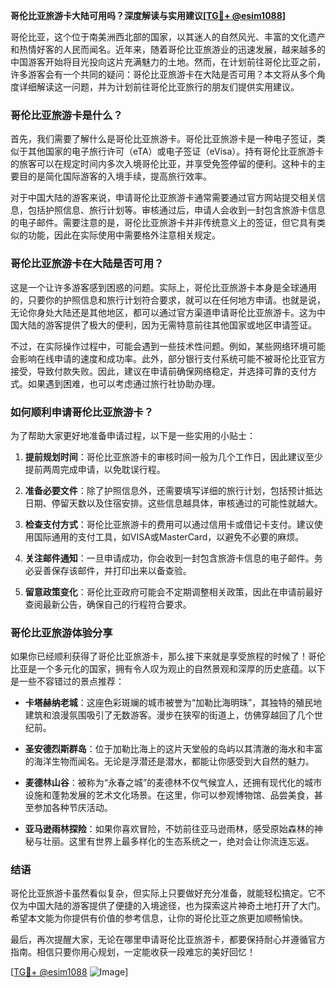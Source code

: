 **哥伦比亚旅游卡大陆可用吗？深度解读与实用建议[[TG💪+ @esim1088](https://t.me/s/esim1088)]**

哥伦比亚，这个位于南美洲西北部的国家，以其迷人的自然风光、丰富的文化遗产和热情好客的人民而闻名。近年来，随着哥伦比亚旅游业的迅速发展，越来越多的中国游客开始将目光投向这片充满魅力的土地。然而，在计划前往哥伦比亚之前，许多游客会有一个共同的疑问：哥伦比亚旅游卡在大陆是否可用？本文将从多个角度详细解读这一问题，并为计划前往哥伦比亚旅行的朋友们提供实用建议。

### 哥伦比亚旅游卡是什么？

首先，我们需要了解什么是哥伦比亚旅游卡。哥伦比亚旅游卡是一种电子签证，类似于其他国家的电子旅行许可（eTA）或电子签证（eVisa）。持有哥伦比亚旅游卡的旅客可以在规定时间内多次入境哥伦比亚，并享受免签停留的便利。这种卡的主要目的是简化国际游客的入境手续，提高旅行效率。

对于中国大陆的游客来说，申请哥伦比亚旅游卡通常需要通过官方网站提交相关信息，包括护照信息、旅行计划等。审核通过后，申请人会收到一封包含旅游卡信息的电子邮件。需要注意的是，哥伦比亚旅游卡并非传统意义上的签证，但它具有类似的功能，因此在实际使用中需要格外注意相关规定。

### 哥伦比亚旅游卡在大陆是否可用？

这是一个让许多游客感到困惑的问题。实际上，哥伦比亚旅游卡本身是全球通用的，只要你的护照信息和旅行计划符合要求，就可以在任何地方申请。也就是说，无论你身处大陆还是其他地区，都可以通过官方渠道申请哥伦比亚旅游卡。这为中国大陆的游客提供了极大的便利，因为无需特意前往其他国家或地区申请签证。

不过，在实际操作过程中，可能会遇到一些技术性问题。例如，某些网络环境可能会影响在线申请的速度和成功率。此外，部分银行支付系统可能不被哥伦比亚官方接受，导致付款失败。因此，建议在申请前确保网络稳定，并选择可靠的支付方式。如果遇到困难，也可以考虑通过旅行社协助办理。

### 如何顺利申请哥伦比亚旅游卡？

为了帮助大家更好地准备申请过程，以下是一些实用的小贴士：

1. **提前规划时间**：哥伦比亚旅游卡的审核时间一般为几个工作日，因此建议至少提前两周完成申请，以免耽误行程。
   
2. **准备必要文件**：除了护照信息外，还需要填写详细的旅行计划，包括预计抵达日期、停留天数以及住宿安排。这些信息越具体，审核通过的可能性就越大。

3. **检查支付方式**：哥伦比亚旅游卡的费用可以通过信用卡或借记卡支付。建议使用国际通用的支付工具，如VISA或MasterCard，以避免不必要的麻烦。

4. **关注邮件通知**：一旦申请成功，你会收到一封包含旅游卡信息的电子邮件。务必妥善保存该邮件，并打印出来以备查验。

5. **留意政策变化**：哥伦比亚政府可能会不定期调整相关政策，因此在申请前最好查阅最新公告，确保自己的行程符合要求。

### 哥伦比亚旅游体验分享

如果你已经顺利获得了哥伦比亚旅游卡，那么接下来就是享受旅程的时候了！哥伦比亚是一个多元化的国家，拥有令人叹为观止的自然景观和深厚的历史底蕴。以下是一些不容错过的景点推荐：

- **卡塔赫纳老城**：这座色彩斑斓的城市被誉为“加勒比海明珠”，其独特的殖民地建筑和浪漫氛围吸引了无数游客。漫步在狭窄的街道上，仿佛穿越回了几个世纪前。

- **圣安德烈斯群岛**：位于加勒比海上的这片天堂般的岛屿以其清澈的海水和丰富的海洋生物而闻名。无论是浮潜还是潜水，都能让你感受到大自然的魅力。

- **麦德林山谷**：被称为“永春之城”的麦德林不仅气候宜人，还拥有现代化的城市设施和蓬勃发展的艺术文化场景。在这里，你可以参观博物馆、品尝美食，甚至参加各种节庆活动。

- **亚马逊雨林探险**：如果你喜欢冒险，不妨前往亚马逊雨林，感受原始森林的神秘与壮丽。这里有世界上最多样化的生态系统之一，绝对会让你流连忘返。

### 结语

哥伦比亚旅游卡虽然看似复杂，但实际上只要做好充分准备，就能轻松搞定。它不仅为中国大陆的游客提供了便捷的入境途径，也为探索这片神奇土地打开了大门。希望本文能为你提供有价值的参考信息，让你的哥伦比亚之旅更加顺畅愉快。

最后，再次提醒大家，无论在哪里申请哥伦比亚旅游卡，都要保持耐心并遵循官方指南。相信只要你用心规划，一定能收获一段难忘的美好回忆！

[[TG💪+ @esim1088](https://t.me/s/esim1088) ![Image](https://i.postimg.cc/4NQfJmqS/Snipaste-2025-05-13-00-14-12.png)]